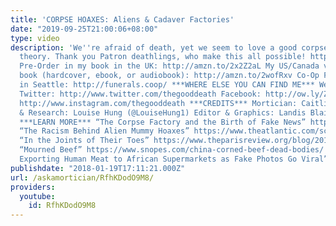 ```yaml
---
title: 'CORPSE HOAXES: Aliens & Cadaver Factories'
date: "2019-09-25T21:00:06+08:00"
type: video
description: 'We''re afraid of death, yet we seem to love a good corpse conspiracy
  theory. Thank you Patron deathlings, who make this all possible! http://www.patreon.com/thegooddeath
  Pre-Order in my book in the UK: http://amzn.to/2x2Z2aL My US/Canada version of the
  book (hardcover, ebook, or audiobook): http://amzn.to/2wofRxv Co-Op Funeral Home
  in Seattle: http://funerals.coop/ ***WHERE ELSE YOU CAN FIND ME*** Website: http://www.orderofthegooddeath.com
  Twitter: http://www.twitter.com/thegooddeath Facebook: http://ow.ly/Zz8PW Instagram:
  http://www.instagram.com/thegooddeath ***CREDITS*** Mortician: Caitlin Doughty Writing
  & Research: Louise Hung (@LouiseHung1) Editor & Graphics: Landis Blair (@landisblair)
  ***LEARN MORE*** “The Corpse Factory and the Birth of Fake News” http://www.bbc.com/news/entertainment-arts-38995205
  “The Racism Behind Alien Mummy Hoaxes” https://www.theatlantic.com/science/archive/2017/08/how-to-fake-an-alien-mummy/535251/
  “In the Joints of Their Toes” https://www.theparisreview.org/blog/2016/11/04/in-the-joints-of-their-toes/
  “Mourned Beef” https://www.snopes.com/china-corned-beef-dead-bodies/ “China Denies
  Exporting Human Meat to African Supermarkets as Fake Photos Go Viral” http://www.telegraph.co.uk/news/2016/05/20/china-denies-exporting-human-meat-to-african-supermarkets/'
publishdate: "2018-01-19T17:11:21.000Z"
url: /askamortician/RfhKDodO9M8/
providers:
  youtube:
    id: RfhKDodO9M8
---
```

